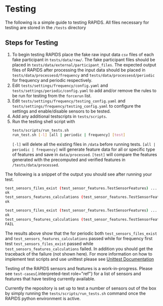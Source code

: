 # Testing

The following is a simple guide to testing RAPIDS. All files necessary for testing are stored in the `/tests` directory

## Steps for Testing

1.  To begin testing RAPIDS place the fake raw input data `csv` files of each fake participant in
    `tests/data/raw/`. The fake participant files should be placed in
    `tests/data/external/participant_files`. The expected output files of RAPIDS after
    processing the input data should be placed in `tests/data/processesd/frequency` and `tests/data/processesd/periodic` for frequency and periodic respectively.
2.  Edit `tests/settings/frequency/config.yaml` and `tests/settings/periodic/config.yaml` to add and/or remove the rules
    to be run for testing from the `forcerun` list.
3.  Edit `tests/settings/frequency/testing_config.yaml` and `tests/settings/frequency/testing_config.yaml` to configure the        settings and enable/disable sensors to be tested.
4.  Add any additional testscripts in `tests/scripts`.
5.  Run the testing shell script with
    ```bash
    tests/scripts/run_tests.sh
    run_test.sh [-l] [all | periodic | frequency] [test]
    ```
    `[-l]` will delete all the existing files in `/data` before running tests.
    `[all | periodic | frequency]` will generate feature data for all or specific type of features and save in `data/processed`.
    `[test]` will compare the features generated with the precomputed and verified features in `/tests/data/processed`.

The following is a snippet of the output you should see after running your test.

```bash
test_sensors_files_exist (test_sensor_features.TestSensorFeatures) ... periodic
ok
test_sensors_features_calculations (test_sensor_features.TestSensorFeatures) ... periodic
ok

test_sensors_files_exist (test_sensor_features.TestSensorFeatures) ... frequency
ok
test_sensors_features_calculations (test_sensor_features.TestSensorFeatures) ... frequency
FAIL
```

The results above show that the for periodic both `test_sensors_files_exist` and `test_sensors_features_calculations` passed while for frequency first test `test_sensors_files_exist` passed while `test_sensors_features_calculations` failed. In addition you should get the traceback of the failure (not shown here). For more information on how to implement test scripts and use unittest please see [Unittest Documentation](https://docs.python.org/3.7/library/unittest.html#command-line-interface)

Testing of the RAPIDS sensors and features is a work-in-progress. Please see `test-cases`{.interpreted-text role="ref"} for a list of sensors and features that have testing currently available.

Currently the repository is set up to test a number of sensors out of the box by simply running the `tests/scripts/run_tests.sh` command once the RAPIDS python environment is active.
